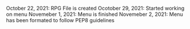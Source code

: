 October 22, 2021: RPG File is created
Ocotober 29, 2021: Started working on menu
Novemeber 1, 2021: Menu is finished
Novemeber 2, 2021: Menu has been formated to follow PEP8 guidelines
